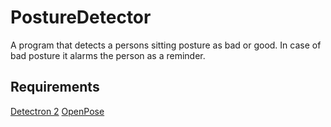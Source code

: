 # PostureDetector

A program that detects a persons sitting posture as bad or good. In case of bad posture it alarms the person as a reminder.

## Requirements
[Detectron 2](https://github.com/facebookresearch/detectron2)
[OpenPose](https://github.com/CMU-Perceptual-Computing-Lab/openpose)
